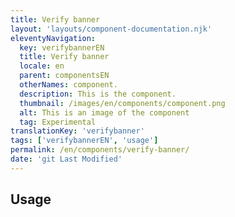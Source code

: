```yaml
---
title: Verify banner
layout: 'layouts/component-documentation.njk'
eleventyNavigation:
  key: verifybannerEN
  title: Verify banner
  locale: en
  parent: componentsEN
  otherNames: component.
  description: This is the component.
  thumbnail: /images/en/components/component.png
  alt: This is an image of the component
  tag: Experimental
translationKey: 'verifybanner'
tags: ['verifybannerEN', 'usage']
permalink: /en/components/verify-banner/
date: 'git Last Modified'
---
```


## Usage
